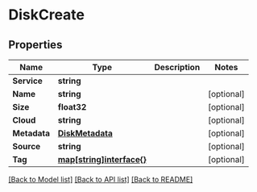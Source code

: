 # DiskCreate

## Properties

Name | Type | Description | Notes
------------ | ------------- | ------------- | -------------
**Service** | **string** |  | 
**Name** | **string** |  | [optional] 
**Size** | **float32** |  | [optional] 
**Cloud** | **string** |  | [optional] 
**Metadata** | [**DiskMetadata**](disk_metadata.md) |  | [optional] 
**Source** | **string** |  | [optional] 
**Tag** | [**map[string]interface{}**](.md) |  | [optional] 

[[Back to Model list]](../README.md#documentation-for-models) [[Back to API list]](../README.md#documentation-for-api-endpoints) [[Back to README]](../README.md)


